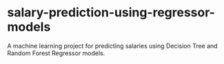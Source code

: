 # salary-prediction-using-regressor-models
A machine learning project for predicting salaries using Decision Tree and Random Forest Regressor models.
